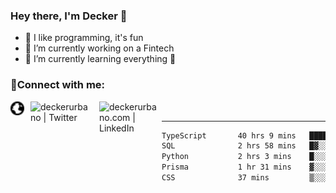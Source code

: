 
### Hey there, I'm Decker 👋

- 🌟 I like programming, it's fun
- 🔭 I’m currently working on a Fintech
- 🌱 I’m currently learning everything 🤣

### 📱Connect with me:

[<img align="left" alt="deckerurbano.com" width="22px" src="https://raw.githubusercontent.com/iconic/open-iconic/master/svg/globe.svg" style="margin-right: 10px;" />](https://deckerurbano.com)
[<img align="left" alt="deckerurbano | Twitter" width="100px" src="https://img.shields.io/badge/twitter-%231DA1F2.svg?&style=for-the-badge&logo=twitter&logoColor=white" style="margin-right: 10px;" />](https://twitter.com/deckerurbano)
[<img align="left" alt="deckerurbano.com | LinkedIn" width="100px" src="https://img.shields.io/badge/linkedin-%230077B5.svg?&style=for-the-badge&logo=linkedin&logoColor=white" />](https://linkedin.com/in/deckerurbano)

<br/>

---

<div style="text-align: center;">
<!--START_SECTION:waka-->

```txt
TypeScript       40 hrs 9 mins   █████████████████████░░░░   83.59 %
SQL              2 hrs 58 mins   █▓░░░░░░░░░░░░░░░░░░░░░░░   06.20 %
Python           2 hrs 3 mins    █░░░░░░░░░░░░░░░░░░░░░░░░   04.28 %
Prisma           1 hr 31 mins    ▓░░░░░░░░░░░░░░░░░░░░░░░░   03.17 %
CSS              37 mins         ▒░░░░░░░░░░░░░░░░░░░░░░░░   01.29 %
```

<!--END_SECTION:waka-->
</div>
